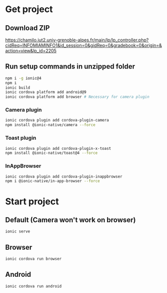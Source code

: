 # Get project

## Download ZIP
https://chamilo.iut2.univ-grenoble-alpes.fr/main/lp/lp_controller.php?cidReq=INFOMIAMINFO1&id_session=0&gidReq=0&gradebook=0&origin=&action=view&lp_id=2205

## Run setup commands in unzipped folder

```bash
npm i -g ionic@4
npm i
ionic build
ionic cordova platform add android@9
ionic cordova platform add browser # Necessary for camera plugin
```

### Camera plugin
```bash
ionic cordova plugin add cordova-plugin-camera 
npm install @ionic-native/camera --force
```

### Toast plugin
```bash
ionic cordova plugin add cordova-plugin-x-toast 
npm install @ionic-native/toast@4 --force
```

### InAppBrowser
```bash
ionic cordova plugin add cordova-plugin-inappbrowser
npm i @ionic-native/in-app-browser --force
```
# Start project
## Default (Camera won't work on browser)
```bash
ionic serve
```

## Browser
```bash
ionic cordova run browser
```
## Android

```bash
ionic cordova run android
```